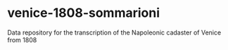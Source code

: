 # venice-1808-sommarioni
Data repository for the transcription of the Napoleonic cadaster of Venice from 1808

